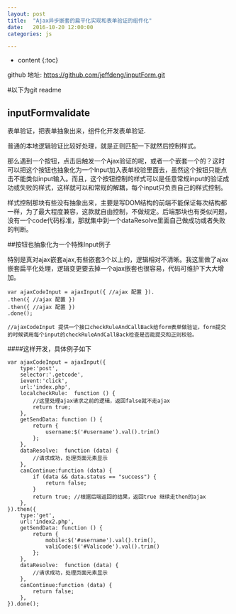 ```yaml
---
layout: post
title:  "Ajax异步嵌套的扁平化实现和表单验证的组件化"
date:   2016-10-20 12:00:00
categories: js

---
```


* content
{:toc}

github 地址: https://github.com/jeffdeng/inputForm.git

#以下为git readme

## inputFormvalidate

表单验证，把表单抽象出来，组件化开发表单验证.

普通的本地逻辑验证比较好处理，就是正则匹配一下就然后控制样式。

那么遇到一个按钮，点击后触发一个Ajax验证的呢，或者一个嵌套一个的？这时可以把这个按钮也抽象化为一个Input加入表单校验里面去，虽然这个按钮只能点击不能类似input输入。而且，这个按钮控制的样式可以是任意常规input的验证成功或失败的样式，这样就可以和常规的解耦，每个input只负责自己的样式控制。

样式控制那块有些没有抽象出来，主要是写DOM结构的前端不能保证每次结构都一样，为了最大程度兼容，这款就自由控制，不做规定。后端那块也有类似问题，没有一个code代码标准，那就集中到一个dataResolve里面自己做成功或者失败的判断。

##按钮也抽象化为一个特殊Input例子

特别是真对ajax嵌套ajax,有些嵌套3个以上的，逻辑相对不清晰。我这里做了ajax嵌套扁平化处理，逻辑变更要去掉一个ajax嵌套也很容易，代码可维护下大大增加。
   
    
    var ajaxCodeInput = ajaxInput({ //ajax 配置 }).
    .then({ //ajax 配置 })
    .then({ //ajax 配置 })
    .done();
    
    //ajaxCodeInput 提供一个接口checkRuleAndCallBack给form表单做验证，form提交的时候调用每个input的checkRuleAndCallBack检查是否能提交和正则校验。

####这样开发，具体例子如下

    var ajaxCodeInput = ajaxInput({
        type:'post',
        selector:'.getcode',
        ievent:'click',
        url:'index.php',
        localcheckRule:  function () {
            //这里处理ajax请求之前的逻辑，返回false就不走ajax
            return true;
        },
        getSendData: function () {
            return {
                username:$('#username').val().trim()
            };
        },
        dataResolve:  function (data) {
            //请求成功，处理页面元素显示
        },
        canContinue:function (data) {
            if (data && data.status == "success") {
                return false;
            }
            return true; //根据后端返回的结果，返回true 继续走then的ajax
        },
    }).then({
        type:'get',
        url:'index2.php',
        getSendData: function () {
            return {
                mobile:$('#username').val().trim(),
                valiCode:$('#Valicode').val().trim()
            };
        },
        dataResolve:  function (data) {
            //请求成功，处理页面元素显示
        },
        canContinue:function (data) {
            return false;
        },
    }).done();
 







